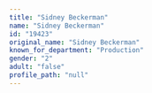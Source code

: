 ```yaml
---
title: "Sidney Beckerman"
name: "Sidney Beckerman"
id: "19423"
original_name: "Sidney Beckerman"
known_for_department: "Production"
gender: "2"
adult: "false"
profile_path: "null"
---
```

